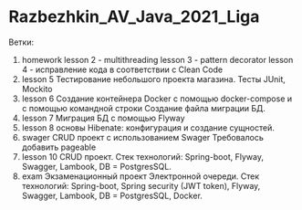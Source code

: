 ﻿# Razbezhkin_AV_Java_2021_Liga

Ветки:
1. homework
    lesson 2 - multithreading
    lesson 3 - pattern decorator
    lesson 4 - исправление кода в соответствии с Clean Code
2. lesson 5
    Тестирование небольшого проекта магазина. 
    Тесты JUnit, Mockito
3. lesson 6
    Создание контейнера Docker с помощью docker-compose и с помощью командной строки
    Создание файла миграции БД.
4. lesson 7
    Миграция БД с помощью Flyway
5. lesson 8
    основы Hibenate: конфигурация и создание сущностей.
6. swager
    CRUD проект с использованием Swager
    Требовалось добавить pageable
7. lesson 10 
    CRUD проект.
    Стек технологий:
      Spring-boot,
      Flyway,
      Swagger,
      Lambook,
      DB = PostgresSQL.
8. exam
    Экзаменационный проект Электронной очереди.
    Стек технологий:
      Spring-boot,
      Spring security (JWT token),
      Flyway,
      Swagger,
      Lambook,
      DB = PostgresSQL,
      Docker.
